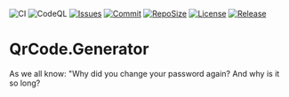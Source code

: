 ![CI](https://github.com/BoBoBaSs84/QrCode.Generator/actions/workflows/ci.yml/badge.svg?branch=main)
![CodeQL](https://github.com/BoBoBaSs84/QrCode.Generator/actions/workflows/codeql.yml/badge.svg?branch=main)
[![Issues](https://img.shields.io/github/issues/BoBoBaSs84/QrCode.Generator)](https://github.com/BoBoBaSs84/QrCode.Generator/issues)
[![Commit](https://img.shields.io/github/last-commit/BoBoBaSs84/QrCode.Generator)](https://github.com/BoBoBaSs84/QrCode.Generator/commits/main/)
[![RepoSize](https://img.shields.io/github/repo-size/BoBoBaSs84/QrCode.Generator)](https://github.com/BoBoBaSs84/QrCode.Generator)
[![License](https://img.shields.io/github/license/BoBoBaSs84/QrCode.Generator)](https://github.com/BoBoBaSs84/QrCode.Generator/blob/main/LICENSE)
[![Release](https://img.shields.io/github/v/release/BoBoBaSs84/QrCode.Generator)](https://github.com/BoBoBaSs84/QrCode.Generator/releases/latest)

# QrCode.Generator
As we all know: "Why did you change your password again? And why is it so long?
